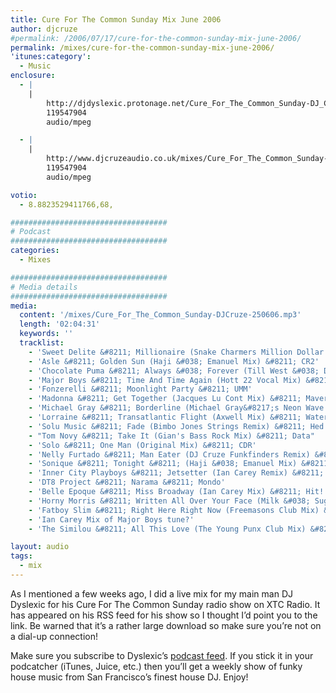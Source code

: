 ```yaml
---
title: Cure For The Common Sunday Mix June 2006
author: djcruze
#permalink: /2006/07/17/cure-for-the-common-sunday-mix-june-2006/
permalink: /mixes/cure-for-the-common-sunday-mix-june-2006/
'itunes:category':
  - Music
enclosure:
  - |
    |
        http://djdyslexic.protonage.net/Cure_For_The_Common_Sunday-DJ_CRUZE.mp3
        119547904
        audio/mpeg

  - |
    |
        http://www.djcruzeaudio.co.uk/mixes/Cure_For_The_Common_Sunday-DJCruze-250606.mp3
        119547904
        audio/mpeg

votio:
  - 8.8823529411766,68,

###################################
# Podcast
###################################
categories:
  - Mixes

###################################
# Media details
###################################
media:
  content: '/mixes/Cure_For_The_Common_Sunday-DJCruze-250606.mp3'
  length: '02:04:31'
  keywords: ''
  tracklist:
    - 'Sweet Delite &#8211; Millionaire (Snake Charmers Million Dollar Club Mix) &#8211; Flawless'
    - 'Asle &#8211; Golden Sun (Haji &#038; Emanuel Mix) &#8211; CR2'
    - 'Chocolate Puma &#8211; Always &#038; Forever (Till West &#038; DJ Delicious Mix) &#8211; Positiva'
    - 'Major Boys &#8211; Time And Time Again (Hott 22 Vocal Mix) &#8211; NO2 '
    - 'Fonzerelli &#8211; Moonlight Party &#8211; UMM'
    - 'Madonna &#8211; Get Together (Jacques Lu Cont Mix) &#8211; Maverick'
    - 'Michael Gray &#8211; Borderline (Michael Gray&#8217;s Neon Wave Dub Mix) &#8211; Eye Industries'
    - 'Lorraine &#8211; Transatlantic Flight (Axwell Mix) &#8211; Waterfall'
    - 'Solu Music &#8211; Fade (Bimbo Jones Strings Remix) &#8211; Hed Kandi'
    - "Tom Novy &#8211; Take It (Gian's Bass Rock Mix) &#8211; Data"
    - 'Solo &#8211; One Man (Original Mix) &#8211; CDR'
    - 'Nelly Furtado &#8211; Man Eater (DJ Cruze Funkfinders Remix) &#8211; CDR'
    - 'Sonique &#8211; Tonight &#8211; (Haji &#038; Emanuel Mix) &#8211; Azuli'
    - 'Inner City Playboys &#8211; Jetsetter (Ian Carey Remix) &#8211; Loaded'
    - 'DT8 Project &#8211; Narama &#8211; Mondo'
    - 'Belle Epoque &#8211; Miss Broadway (Ian Carey Mix) &#8211; Hit! Records'
    - 'Horny Morris &#8211; Written All Over Your Face (Milk &#038; Sugar Dub) &#8211; Feverpitch'
    - 'Fatboy Slim &#8211; Right Here Right Now (Freemasons Club Mix) &#8211; Skint'
    - 'Ian Carey Mix of Major Boys tune?'
    - 'The Similou &#8211; All This Love (The Young Punx Club Mix) &#8211; Direction'

layout: audio
tags:
  - mix
---
```


As I mentioned a few weeks ago, I did a live mix for my main man DJ Dyslexic for his Cure For The Common Sunday radio show on XTC Radio. It has appeared on his RSS feed for his show so I thought I&#8217;d point you to the link. Be warned that it&#8217;s a rather large download so make sure you&#8217;re not on a dial-up connection!

Make sure you subscribe to Dyslexic&#8217;s [podcast feed][1]. If you stick it in your podcatcher (iTunes, Juice, etc.) then you&#8217;ll get a weekly show of funky house music from San Francisco&#8217;s finest house DJ. Enjoy!

[1]: http://feeds.feedburner.com/cureforthecommonsunday
